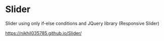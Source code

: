 # Slider
Slider using only if-else conditions and JQuery library (Responsive Slider)

https://nikhil035785.github.io/Slider/
